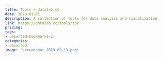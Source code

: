 ```yaml
---
title: Tools > datalab.cc
date: 2023-01-01
description: A collection of tools for data analysis and visualization.
link: https://datalab.cc/tools/toc
pricing: 
tags: 
- unsorted-bookmarks-2 
categories: 
- Unsorted 
image: "screenshot_2023-09-13.png"
---
```

